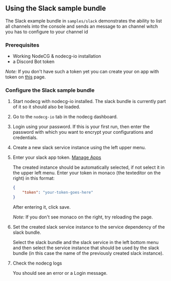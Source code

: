 ## Using the Slack sample bundle

The Slack example bundle in `samples/slack` demonstrates the ability to list all channels into the console and sends an message to an channel witch you has to configure to your channel id

### Prerequisites

* Working NodeCG & nodecg-io installation
* a Discord Bot token

*Note:* If you don't have such a token yet you can create your on app with token on [this](https://app.slack.com/apps-manage/) page.

### Configure the Slack sample bundle

1. Start nodecg with nodecg-io installed. The slack bundle is currently part of it so it should also be loaded.

2. Go to the `nodecg-io` tab in the nodecg dashboard.

3. Login using your password. If this is your first run, then enter the password with which you want to encrypt your configurations and credentials.

4. Create a new slack service instance using the left upper menu.

5. Enter your slack app token. [Manage Apps](https://app.slack.com/apps-manage/)

   The created instance should be automatically selected, if not select it in the upper left menu. Enter your token in monaco (the texteditor on the right) in this format:

   ```json
   {
       "token": "your-token-goes-here"
   }
   ```

   After entering it, click save.

   *Note:* If you don't see monaco on the right, try reloading the page.

6. Set the created slack service instance to the service dependency of the slack bundle.

   Select the slack bundle and the slack service in the left bottom menu and then select the service instance that should be used by the slack bundle (in this case the name of the previously created slack instance).

7. Check the nodecg logs

   You should see an error or a Login message.